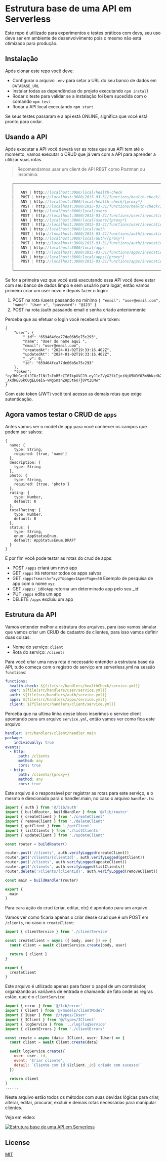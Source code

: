 # Estrutura base de uma API em Serverless

Este repo é utilizado para experimentos e testes práticos com devs, seu uso deve ser em ambiente de desenvolvimento pois o mesmo não está otimizado para produção.

## Instalação

Após clonar este repo você deve:
- Configurar o arquivo `.env` para setar a URL do seu banco de dados em `DATABASE_URL`
- Instalar todas as dependências do projeto executando `npm install`
- Rodar o teste para validar se a instalação foi bem sucedida com o comando `npm test`
- Rodar a API local executando `npm start`

Se seus testes passaram e a api está ONLINE, significa que você está pronto para codar.


## Usando a API

Após executar a API você deverá ver as rotas que sua API tem até o momento, vamos executar o CRUD que já vem com a API para aprender a utilizar suas rotas.

> Recomendamos usar um client de API REST como Postman ou Insominia.


```js
   ┌────────────────────────────────────────────────────────────────────────────────┐
   │                                                                                │
   │   ANY | http://localhost:3000/local/health-check                               │
   │   POST | http://localhost:3000/2015-03-31/functions/health-check/invocations   │
   │   ANY | http://localhost:3000/local/health-check/{proxy*}                      │
   │   POST | http://localhost:3000/2015-03-31/functions/health-check/invocations   │
   │   ANY | http://localhost:3000/local/users                                      │
   │   POST | http://localhost:3000/2015-03-31/functions/user/invocations           │
   │   ANY | http://localhost:3000/local/users/{proxy*}                             │
   │   POST | http://localhost:3000/2015-03-31/functions/user/invocations           │
   │   ANY | http://localhost:3000/local/auth                                       │
   │   POST | http://localhost:3000/2015-03-31/functions/auth/invocations           │
   │   ANY | http://localhost:3000/local/auth/{proxy*}                              │
   │   POST | http://localhost:3000/2015-03-31/functions/auth/invocations           │
   │   ANY | http://localhost:3000/local/apps                                       │
   │   POST | http://localhost:3000/2015-03-31/functions/apps/invocations           │
   │   ANY | http://localhost:3000/local/apps/{proxy*}                              │
   │   POST | http://localhost:3000/2015-03-31/functions/apps/invocations           │
   │                                                                                │
   └────────────────────────────────────────────────────────────────────────────────┘
```
Se for a primeira vez que você está executando essa API você deve estar com seu banco de dados limpo e sem usuário para logar, então vamos primeiro criar um user novo e depois fazer o login:

1) POST na rota /users passando no mínimo `{ "email": "user@email.com", "name": "User x", "password": "@123" }`
2) POST na rota /auth passando email e senha criado anteriormente

Perceba que ao efetuar o login você receberá um token:


```
{
    "user": {
        "_id": "659464fca77de06b5e75c293",
        "name": "User do name aqui ",
        "email": "user@email.com",
        "createdAt": "2024-01-02T19:33:16.402Z",
        "updatedAt": "2024-01-02T19:33:16.402Z",
        "__v": 0,
        "id": "659464fca77de06b5e75c293"
    },
    "token": "eyJhbGciOiJIUzI1NiIsInR5cCI6IkpXVCJ9.eyJ1c2VyX2lkIjoiNjU5NDY0ZmNhNzdkZTA2YjVlNzVjMjkzIiwiaWF0IjoxNzA0MjI0MTE1fQ.-_XkdHE8SkOUgEL0eiG-vNgSnznZHp5t6o7j0PtZCMw"
}
```

Com este token (JWT) você terá acesso as demais rotas que exige autenticação.

## Agora vamos testar o CRUD de `apps`

Antes vamos ver o model de app para você conhecer os campos que podem ser salvos:
```
{
  name: {
    type: String,
    required: [true, 'name']
  },
  description: {
    type: String
  },
  photo: {
    type: String,
    required: [true, 'photo']
  },
  rating: {
    type: Number,
    default: 0
  },
  totalRating: {
    type: Number,
    default: 0
  },
  status: {
    type: String,
    enum: AppStatusEnum,
    default: AppStatusEnum.DRAFT
  }
}
```

E por fim você pode testar as rotas do crud de apps:

- POST `/apps` criará um novo app
- GET `/apps` irá retornar todos os apps salvos
- GET `/apps?search="xyz"&page=1&perPage=50` Exemplo de pesquisa de app com o nome `xyz`
- GET `/apps/_idDoApp` retorna um determinado app pelo seu _id
- PUT `/apps` edita um app
- DELETE `/apps` excluiu um app


## Estrutura da API

Vamos entender melhor a estrutura dos arquivos, para isso vamos simular que vamos criar um CRUD de cadastro de clientes, para isso vamos definir duas coisas:
- Nome do serviço: `client`
- Rota do serviço: `/clients`

Para você criar uma nova rota é necessário entender a estrutura base da API, tudo começa com o registro do serviço em serverless.yml na sessão `functions`:


```yml
functions:
  health-check: ${file(src/handlers/healthCheck/service.yml)}
  user: ${file(src/handlers/user/service.yml)}
  auth: ${file(src/handlers/auth/service.yml)}
  apps: ${file(src/handlers/apps/service.yml)}
  client: ${file(src/handlers/client/service.yml)}
```
Perceba que na ultima linha desse bloco inserimos o service client apontando para um arquivo `service.yml`, então vamos ver como fica este arquivo:

```yml
handler: src/handlers/client/handler.main
package:
    individually: true
events:
  - http:
      path: /clients
      method: any
      cors: true
  - http:
      path: /clients/{proxy+}
      method: any
      cors: true
```

Este arquivo é o responsável por registrar as rotas para este serviço, e o mesmo é direcionado para o handler.main, no caso o arquivo `handler.ts`:

```javascript
import { auth } from '@/lib/auth'
import { buildRouter, buildHandler } from '@/lib/router'
import { createClient } from './createClient'
import { removeClient } from './deleteClient'
import { getClient } from './getClient'
import { listClients } from './listClients'
import { updateClient } from './updateClient'

const router = buildRouter()

router.post('/clients', auth.verifyLogged(createClient))
router.get('/clients/{clientId}', auth.verifyLogged(getClient))
router.put('/clients', auth.verifyLogged(updateClient))
router.get('/clients', auth.verifyLogged(listClients))
router.delete('/clients/{clientId}', auth.verifyLogged(removeClient))

const main = buildHandler(router)

export {
  main
}

```

Para cara ação do crud (criar, editar, etc) é apontado para um arquivo.

Vamos ver como ficaria apenas o criar desse crud que é um POST em `/clients`, no caso o `createClient`:

```javascript
import { clientService } from './clientService'

const createClient = async ({ body, user }) => {
  const client = await clientService.create(body, user)

  return { client }
}

export {
  createClient
}

```

Este arquivo é utilizado apenas para fazer o papel de um controlador, organizando as variáveis de entrada e chamando de fato onde as regras estão, que é o `clientService`:

```javascript
import { error } from '@/lib/error'
import { Client } from '@/models/clientModel'
import { IUser } from '@/types/IUser'
import { IClient } from '@/types/IClient'
import { logService } from '../log/logService'
import { clientErrors } from './clientErrors'

const create = async (data: IClient, user: IUser) => {
  const client = await Client.create(data)

  await logService.create({
    user: user._id,
    event: 'Criar cliente',
    detail: `Cliente com id ${client._id} criado com sucesso!`
  })

  return client
}
......
```

Neste arquivo estão todos os métodos com suas devidas lógicas para criar, alterar, editar, procurar, excluir e demais rotas necessárias para manipular clientes.

Veja em vídeo:

[![Estrutura base de uma API em Serverless
](https://img.youtube.com/vi/9UCG7mkLDiU/0.jpg)](https://www.youtube.com/watch?v=9UCG7mkLDiU)


## License

[MIT](https://choosealicense.com/licenses/mit/)
